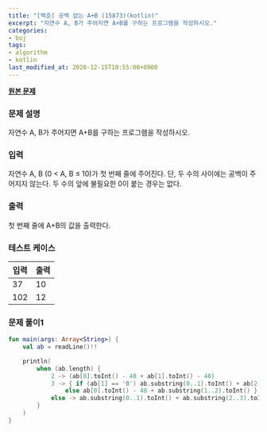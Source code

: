 ```yaml
---
title: "[백준] 공백 없는 A+B (15873)(kotlin)"
excerpt: "자연수 A, B가 주어지면 A+B를 구하는 프로그램을 작성하시오."
categories:
- boj
tags:
- algorithm
- kotlin
last_modified_at: 2020-12-15T10:55:00+0900
---
```


**[원본 문제](https://www.acmicpc.net/problem/15873)**

### 문제 설명

자연수 A, B가 주어지면 A+B를 구하는 프로그램을 작성하시오.

### 입력

자연수 A, B (0 < A, B ≤ 10)가 첫 번째 줄에 주어진다. 단, 두 수의 사이에는 공백이 주어지지 않는다. 두 수의 앞에 불필요한 0이 붙는 경우는 없다.

### 출력

첫 번째 줄에 A+B의 값을 출력한다.

### 테스트 케이스

|입력|출력|
|-----|-----|
|37|10|
|102|12|

### 문제 풀이1 
```kotlin
fun main(args: Array<String>) {
    val ab = readLine()!!

    println(
        when (ab.length) {
            2 -> (ab[0].toInt() - 48 + ab[1].toInt() - 48)
            3 -> { if (ab[1] == '0') ab.substring(0..1).toInt() + ab[2].toInt() - 48
                else ab[0].toInt() - 48 + ab.substring(1..2).toInt() }
            else -> ab.substring(0..1).toInt() + ab.substring(2..3).toInt()
        }
    )
}
```
